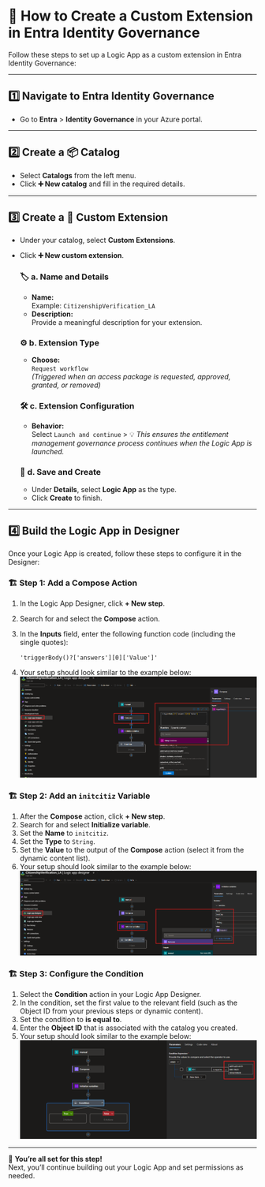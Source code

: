 # 🚀 How to Create a Custom Extension in Entra Identity Governance

Follow these steps to set up a Logic App as a custom extension in Entra Identity Governance:

---

## 1️⃣ Navigate to **Entra Identity Governance**

- Go to **Entra** &gt; **Identity Governance** in your Azure portal.

---

## 2️⃣ Create a 📦 Catalog

- Select **Catalogs** from the left menu.
- Click **➕ New catalog** and fill in the required details.

---

## 3️⃣ Create a 🧩 Custom Extension

- Under your catalog, select **Custom Extensions**.
- Click **➕ New custom extension**.

    ### 🏷️ a. Name and Details
    - **Name:**  
      Example: `CitizenshipVerification_LA`
    - **Description:**  
      Provide a meaningful description for your extension.

    ### ⚙️ b. Extension Type
    - **Choose:**  
      `Request workflow`  
      *(Triggered when an access package is requested, approved, granted, or removed)*

    ### 🛠️ c. Extension Configuration
    - **Behavior:**  
      Select `Launch and continue`
      &gt; 💡 *This ensures the entitlement management governance process continues when the Logic App is launched.*

    ### 💾 d. Save and Create
    - Under **Details**, select **Logic App** as the type.
    - Click **Create** to finish.

---

## 4️⃣ Build the Logic App in Designer

Once your Logic App is created, follow these steps to configure it in the Designer:

### 🏗️ Step 1: Add a Compose Action

1. In the Logic App Designer, click **+ New step**.
2. Search for and select the **Compose** action.
3. In the **Inputs** field, enter the following function code (including the single quotes):

    ```
    'triggerBody()?['answers'][0]['Value']'
    ```

4. Your setup should look similar to the example below:  
   ![](https://github.com/Cyberlorians/uploadedimages/blob/main/citizen1.png)

### 🏗️ Step 2: Add an `initcitiz` Variable

1. After the **Compose** action, click **+ New step**.
2. Search for and select **Initialize variable**.
3. Set the **Name** to `initcitiz`.
4. Set the **Type** to `String`.
5. Set the **Value** to the output of the **Compose** action (select it from the dynamic content list).
6. Your setup should look similar to the example below:  
   ![](https://github.com/Cyberlorians/uploadedimages/blob/main/citizen02.png)

### 🏗️ Step 3: Configure the Condition

1. Select the **Condition** action in your Logic App Designer.
2. In the condition, set the first value to the relevant field (such as the Object ID from your previous steps or dynamic content).
3. Set the condition to **is equal to**.
4. Enter the **Object ID** that is associated with the catalog you created.
5. Your setup should look similar to the example below:  
   ![](https://github.com/Cyberlorians/uploadedimages/blob/main/citizen03.png)

---

🎉 **You’re all set for this step!**  
Next, you’ll continue building out your Logic App and set permissions as needed.
